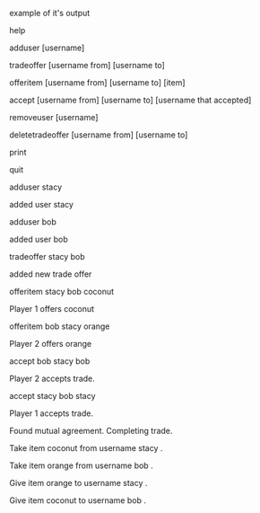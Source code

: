 example of it's output

help

adduser [username]

tradeoffer [username from] [username to]

offeritem [username from] [username to] [item]

accept [username from] [username to] [username that accepted]

removeuser [username]

deletetradeoffer [username from] [username to]

print

quit

adduser stacy

added user stacy

adduser bob

added user bob

tradeoffer stacy bob

added new trade offer

offeritem stacy bob coconut

Player 1 offers coconut

offeritem bob stacy orange

Player 2 offers orange

accept bob stacy bob

Player 2 accepts trade.

accept stacy bob stacy

Player 1 accepts trade.

Found mutual agreement. Completing trade.

Take item coconut from username stacy .

Take item orange from username bob .

Give item orange to username stacy .

Give item coconut to username bob .

